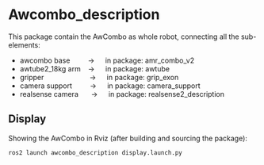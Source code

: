 # Awcombo_description
This package contain the AwCombo as whole robot, connecting all the sub-elements:
- awcombo base &emsp;&emsp; -> &emsp; in package: amr_combo_v2
- awtube2_18kg arm &ensp; -> &emsp; in package: awtube
- gripper &emsp;&emsp;&emsp;&emsp;&emsp;&emsp;  -> &emsp; in package: grip_exon
- camera support &emsp;&emsp; -> &emsp; in package: camera_support
- realsense camera &emsp;&nbsp; -> &emsp; in package: realsense2_description

## Display
Showing the AwCombo in Rviz (after building and sourcing the package):
``` 
ros2 launch awcombo_description display.launch.py
```
